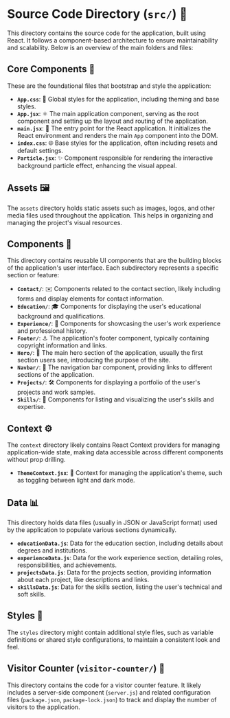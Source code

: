 # Source Code Directory (`src/`) 📂

This directory contains the source code for the application, built using React. It follows a component-based architecture to ensure maintainability and scalability. Below is an overview of the main folders and files:

## Core Components 🚀

These are the foundational files that bootstrap and style the application:

*   **`App.css`**: 🎨 Global styles for the application, including theming and base styles.
*   **`App.jsx`**: ⚛️ The main application component, serving as the root component and setting up the layout and routing of the application.
*   **`main.jsx`**: 🚪 The entry point for the React application. It initializes the React environment and renders the main `App` component into the DOM.
*   **`index.css`**: 🌐 Base styles for the application, often including resets and default settings.
*   **`Particle.jsx`**: ✨ Component responsible for rendering the interactive background particle effect, enhancing the visual appeal.

## Assets 🖼️

The `assets` directory holds static assets such as images, logos, and other media files used throughout the application. This helps in organizing and managing the project's visual resources.

## Components 🧩

This directory contains reusable UI components that are the building blocks of the application's user interface. Each subdirectory represents a specific section or feature:

*   **`Contact/`**: ✉️ Components related to the contact section, likely including forms and display elements for contact information.
*   **`Education/`**: 🎓 Components for displaying the user's educational background and qualifications.
*   **`Experience/`**: 💼 Components for showcasing the user's work experience and professional history.
*   **`Footer/`**: ⚓ The application's footer component, typically containing copyright information and links.
*   **`Hero/`**: 🦸 The main hero section of the application, usually the first section users see, introducing the purpose of the site.
*   **`Navbar/`**: 🧭 The navigation bar component, providing links to different sections of the application.
*   **`Projects/`**: 🛠️ Components for displaying a portfolio of the user's projects and work samples.
*   **`Skills/`**: 💪 Components for listing and visualizing the user's skills and expertise.

## Context ⚙️

The `context` directory likely contains React Context providers for managing application-wide state, making data accessible across different components without prop drilling.

*   **`ThemeContext.jsx`**: 🌙 Context for managing the application's theme, such as toggling between light and dark mode.

## Data 📊

This directory holds data files (usually in JSON or JavaScript format) used by the application to populate various sections dynamically.

*   **`educationData.js`**: Data for the education section, including details about degrees and institutions.
*   **`experienceData.js`**: Data for the work experience section, detailing roles, responsibilities, and achievements.
*   **`projectsData.js`**: Data for the projects section, providing information about each project, like descriptions and links.
*   **`skillsData.js`**: Data for the skills section, listing the user's technical and soft skills.

## Styles 🎨

The `styles` directory might contain additional style files, such as variable definitions or shared style configurations, to maintain a consistent look and feel.

## Visitor Counter (`visitor-counter/`) 🔢

This directory contains the code for a visitor counter feature. It likely includes a server-side component (`server.js`) and related configuration files (`package.json`, `package-lock.json`) to track and display the number of visitors to the application.